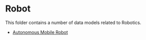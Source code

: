 # Robot

This folder contains a number of data models related to Robotics.

-   [Autonomous Mobile Robot](./AutonomousMobileRobot)
